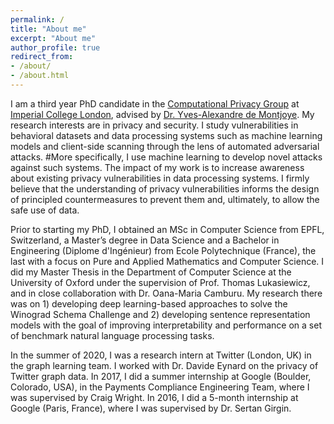 ```yaml
---
permalink: /
title: "About me"
excerpt: "About me"
author_profile: true
redirect_from:  
- /about/  
- /about.html
---
```


I am a third year PhD candidate in the [Computational Privacy Group](https://cpg.doc.ic.ac.uk/index.html) at [Imperial College London](https://www.imperial.ac.uk/), advised by [Dr. Yves-Alexandre de Montjoye](http://www.demontjoye.com/index.html). My research interests are in privacy and security. I study vulnerabilities in behavioral datasets and data processing systems such as machine learning models and client-side scanning through the lens of automated adversarial attacks. #More specifically, I use machine learning to develop novel attacks against such systems. 
The impact of my work is to increase awareness about existing privacy vulnerabilities in data processing systems. I firmly believe that the understanding of privacy vulnerabilities informs the design of principled countermeasures to prevent them and, ultimately, to allow the safe use of data.

Prior to starting my PhD, I obtained an MSc in Computer Science from EPFL, Switzerland, a Master’s degree in Data Science and a Bachelor in Engineering (Diplome d'Ingénieur) from Ecole Polytechnique (France), the last with a focus on Pure and Applied Mathematics and Computer Science. I did my Master Thesis in the Department of Computer Science at the University of Oxford under the supervision of Prof. Thomas Lukasiewicz, and in close collaboration with Dr. Oana-Maria Camburu. My research there was on 1) developing deep learning-based approaches to solve the Winograd Schema Challenge and 2) developing sentence representation models with the goal of improving interpretability and performance on a set of benchmark natural language processing tasks.

In the summer of 2020, I was a research intern at Twitter (London, UK) in the graph learning team. I worked with Dr. Davide Eynard on the privacy of Twitter graph data. In 2017, I did a summer internship at Google (Boulder, Colorado, USA), in the Payments Compliance Engineering Team, where I was supervised by Craig Wright. In 2016, I did a 5-month internship at Google (Paris, France), where I was supervised by Dr. Sertan Girgin.
